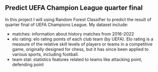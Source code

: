 
## Predict UEFA Champion League quarter final 

In this project I will using Random Forest Classifier to predict the result of quarter final of UEFA Champions League.
My dataset include: 
 - matches: information about history matches from 2016-2022
 - elo rating: elo rating points of each club team (by UEFA). Elo rating is a measure of the relative skill levels of players or teams in a competitive game, originally designed for chess, but it has since been applied to various sports, including football.
 - team stat: statistics features related to teams like attacking point, defending point
